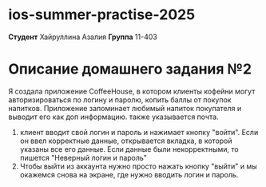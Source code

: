 # ios-summer-practise-2025

**Студент** Хайруллина Азалия
**Группа** 11-403

# Описание домашнего задания №2
Я создала приложение CoffeeHouse, в котором клиенты кофейни могут авторизироваться по логину и паролю, копить баллы от покупок напитков. Приложение запоминает любимый напиток покупателя и выводит его как доп информацию. также указывается почта.

1. клиент вводит свой логин и пароль и нажимает кнопку "войти". Если он ввел корректные данные, открывается вкладка, в которой указаны все его данные. Если данные были некорректными, то пишется "Неверный логин и пароль"
2. Чтобы выйти из аккаунта нужно просто нажать кнопку "выйти" и мы окажемся снова на экране, где нужно вводить логин и пароль.
